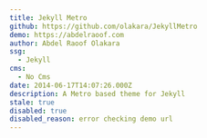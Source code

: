 ```yaml
---
title: Jekyll Metro
github: https://github.com/olakara/JekyllMetro
demo: https://abdelraoof.com
author: Abdel Raoof Olakara
ssg:
  - Jekyll
cms:
  - No Cms
date: 2014-06-17T14:07:26.000Z
description: A Metro based theme for Jekyll
stale: true
disabled: true
disabled_reason: error checking demo url
---
```


